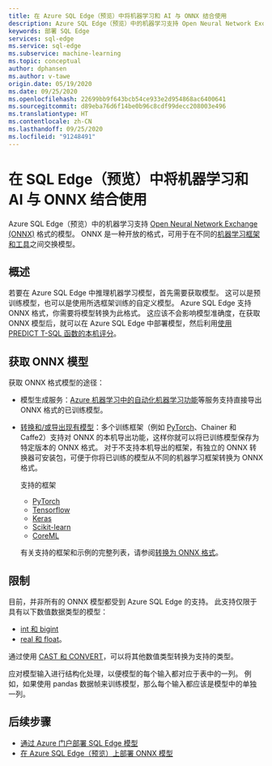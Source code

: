 ```yaml
---
title: 在 Azure SQL Edge（预览）中将机器学习和 AI 与 ONNX 结合使用
description: Azure SQL Edge（预览）中的机器学习支持 Open Neural Network Exchange (ONNX) 格式的模型。 ONNX 是一种开放的格式，可用于在不同的机器学习框架和工具之间交换模型。
keywords: 部署 SQL Edge
services: sql-edge
ms.service: sql-edge
ms.subservice: machine-learning
ms.topic: conceptual
author: dphansen
ms.author: v-tawe
origin.date: 05/19/2020
ms.date: 09/25/2020
ms.openlocfilehash: 22699bb9f643bcb54ce933e2d954868ac6400641
ms.sourcegitcommit: d89eba76d6f14be0b96c8cdf99decc208003e496
ms.translationtype: HT
ms.contentlocale: zh-CN
ms.lasthandoff: 09/25/2020
ms.locfileid: "91248491"
---
```

# <a name="machine-learning-and-ai-with-onnx-in-sql-edge-preview"></a>在 SQL Edge（预览）中将机器学习和 AI 与 ONNX 结合使用

Azure SQL Edge（预览）中的机器学习支持 [Open Neural Network Exchange (ONNX)](https://onnx.ai/) 格式的模型。 ONNX 是一种开放的格式，可用于在不同的[机器学习框架和工具](https://onnx.ai/supported-tools)之间交换模型。

## <a name="overview"></a>概述

若要在 Azure SQL Edge 中推理机器学习模型，首先需要获取模型。 这可以是预训练模型，也可以是使用所选框架训练的自定义模型。 Azure SQL Edge 支持 ONNX 格式，你需要将模型转换为此格式。 这应该不会影响模型准确度，在获取 ONNX 模型后，就可以在 Azure SQL Edge 中部署模型，然后利用[使用 PREDICT T-SQL 函数的本机评分](https://docs.microsoft.com/sql/advanced-analytics/sql-native-scoring/)。

## <a name="get-onnx-models"></a>获取 ONNX 模型

获取 ONNX 格式模型的途径：

- 模型生成服务：[Azure 机器学习中的自动化机器学习功能](https://github.com/Azure/MachineLearningNotebooks/blob/master/how-to-use-azureml/automated-machine-learning/classification-bank-marketing-all-features/auto-ml-classification-bank-marketing-all-features.ipynb)等服务支持直接导出 ONNX 格式的已训练模型。

- [转换和/或导出现有模型](https://github.com/onnx/tutorials#converting-to-onnx-format)：多个训练框架（例如 [PyTorch](https://pytorch.org/docs/stable/onnx.html)、Chainer 和 Caffe2）支持对 ONNX 的本机导出功能，这样你就可以将已训练模型保存为特定版本的 ONNX 格式。 对于不支持本机导出的框架，有独立的 ONNX 转换器可安装包，可便于你将已训练的模型从不同的机器学习框架转换为 ONNX 格式。

     支持的框架
   * [PyTorch](http://pytorch.org/docs/master/onnx.html)
   * [Tensorflow](https://github.com/onnx/tensorflow-onnx)
   * [Keras](https://github.com/onnx/keras-onnx)
   * [Scikit-learn](https://github.com/onnx/sklearn-onnx)
   * [CoreML](https://github.com/onnx/onnxmltools)
    
    有关支持的框架和示例的完整列表，请参阅[转换为 ONNX 格式](https://github.com/onnx/tutorials#converting-to-onnx-format)。

## <a name="limitations"></a>限制

目前，并非所有的 ONNX 模型都受到 Azure SQL Edge 的支持。 此支持仅限于具有以下数值数据类型的模型：

- [int 和 bigint](https://docs.microsoft.com/sql/t-sql/data-types/int-bigint-smallint-and-tinyint-transact-sql)
- [real 和 float](https://docs.microsoft.com/sql/t-sql/data-types/float-and-real-transact-sql)。
  
通过使用 [CAST 和 CONVERT](https://docs.microsoft.com/sql/t-sql/functions/cast-and-convert-transact-sql)，可以将其他数值类型转换为支持的类型。

应对模型输入进行结构化处理，以便模型的每个输入都对应于表中的一列。 例如，如果使用 pandas 数据帧来训练模型，那么每个输入都应该是模型中的单独一列。

## <a name="next-steps"></a>后续步骤

- [通过 Azure 门户部署 SQL Edge 模型](deploy-portal.md)
- [在 Azure SQL Edge（预览）上部署 ONNX 模型](deploy-onnx.md)
